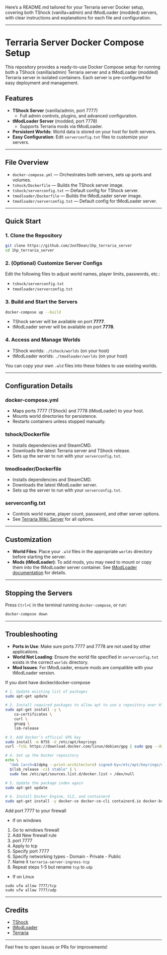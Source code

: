Here’s a README.md tailored for your Terraria server Docker setup, covering both TShock (vanilla+admin) and tModLoader (modded) servers, with clear instructions and explanations for each file and configuration.

---

# Terraria Server Docker Compose Setup

This repository provides a ready-to-use Docker Compose setup for running both a TShock (vanilla/admin) Terraria server and a tModLoader (modded) Terraria server in isolated containers. Each server is pre-configured for easy deployment and management.

## Features

- **TShock Server** (vanilla/admin, port 7777)
  - Full admin controls, plugins, and advanced configuration.
- **tModLoader Server** (modded, port 7778)
  - Supports Terraria mods via tModLoader.
- **Persistent Worlds**: World data is stored on your host for both servers.
- **Easy Configuration**: Edit `serverconfig.txt` files to customize your servers.

---

## File Overview

- `docker-compose.yml` — Orchestrates both servers, sets up ports and volumes.
- `tshock/Dockerfile` — Builds the TShock server image.
- `tshock/serverconfig.txt` — Default config for TShock server.
- `tmodloader/Dockerfile` — Builds the tModLoader server image.
- `tmodloader/serverconfig.txt` — Default config for tModLoader server.

---

## Quick Start

### 1. Clone the Repository

```sh
git clone https://github.com/JonTDean/1hp_terraria_server
cd 1hp_terraria_server
```

### 2. (Optional) Customize Server Configs

Edit the following files to adjust world names, player limits, passwords, etc.:

- `tshock/serverconfig.txt`
- `tmodloader/serverconfig.txt`

### 3. Build and Start the Servers

```sh
docker-compose up --build
```

- TShock server will be available on port **7777**.
- tModLoader server will be available on port **7778**.

### 4. Access and Manage Worlds

- TShock worlds: `./tshock/worlds` (on your host)
- tModLoader worlds: `./tmodloader/worlds` (on your host)

You can copy your own `.wld` files into these folders to use existing worlds.

---

## Configuration Details

### docker-compose.yml

- Maps ports 7777 (TShock) and 7778 (tModLoader) to your host.
- Mounts world directories for persistence.
- Restarts containers unless stopped manually.

### tshock/Dockerfile

- Installs dependencies and SteamCMD.
- Downloads the latest Terraria server and TShock release.
- Sets up the server to run with your `serverconfig.txt`.

### tmodloader/Dockerfile

- Installs dependencies and SteamCMD.
- Downloads the latest tModLoader server.
- Sets up the server to run with your `serverconfig.txt`.

### serverconfig.txt

- Controls world name, player count, password, and other server options.
- See [Terraria Wiki: Server](https://terraria.wiki.gg/wiki/Server#Configuration_file) for all options.

---

## Customization

- **World Files**: Place your `.wld` files in the appropriate `worlds` directory before starting the server.
- **Mods (tModLoader)**: To add mods, you may need to mount or copy them into the tModLoader server container. See [tModLoader documentation](https://github.com/tModLoader/tModLoader/wiki/tModLoader-guide-for-players#installing-mods) for details.

---

## Stopping the Servers

Press `Ctrl+C` in the terminal running `docker-compose`, or run:

```sh
docker-compose down
```

---

## Troubleshooting

- **Ports in Use**: Make sure ports 7777 and 7778 are not used by other applications.
- **World Not Loading**: Ensure the world file specified in `serverconfig.txt` exists in the correct `worlds` directory.
- **Mod Issues**: For tModLoader, ensure mods are compatible with your tModLoader version.

If you dont have docker/docker-compose
```zsh
# 1. Update existing list of packages
sudo apt-get update

# 2. Install required packages to allow apt to use a repository over HTTPS
sudo apt-get install -y \
    ca-certificates \
    curl \
    gnupg \
    lsb-release

# 3. Add Docker’s official GPG key
sudo install -m 0755 -d /etc/apt/keyrings
curl -fsSL https://download.docker.com/linux/debian/gpg | sudo gpg --dearmor -o /etc/apt/keyrings/docker.gpg

# 4. Set up the Docker repository
echo \
  "deb [arch=$(dpkg --print-architecture) signed-by=/etc/apt/keyrings/docker.gpg] https://download.docker.com/linux/debian \
  $(lsb_release -cs) stable" | \
  sudo tee /etc/apt/sources.list.d/docker.list > /dev/null

# 5. Update the package index again
sudo apt-get update

# 6. Install Docker Engine, CLI, and containerd
sudo apt-get install -y docker-ce docker-ce-cli containerd.io docker-buildx-plugin docker-compose-plugin
```

Add port 7777 to your firewall
- If on windows
1. Go to windows firewall
2. Add New firewall rule
  1. port 7777
  2. Apply to tcp
  3. Specify port 7777
  4. Specify networking types
    - Domain
    - Private
    - Public
  5. Name it `terraria-server-ingress-tcp`
  6. Repeat steps 1-5 but rename `tcp` to `udp`

- If on Linux
```
sudo ufw allow 7777/tcp
sudo ufw allow 7777/udp
```
---

## Credits

- [TShock](https://github.com/Pryaxis/TShock)
- [tModLoader](https://github.com/tModLoader/tModLoader)
- [Terraria](https://terraria.org/)

---

Feel free to open issues or PRs for improvements!